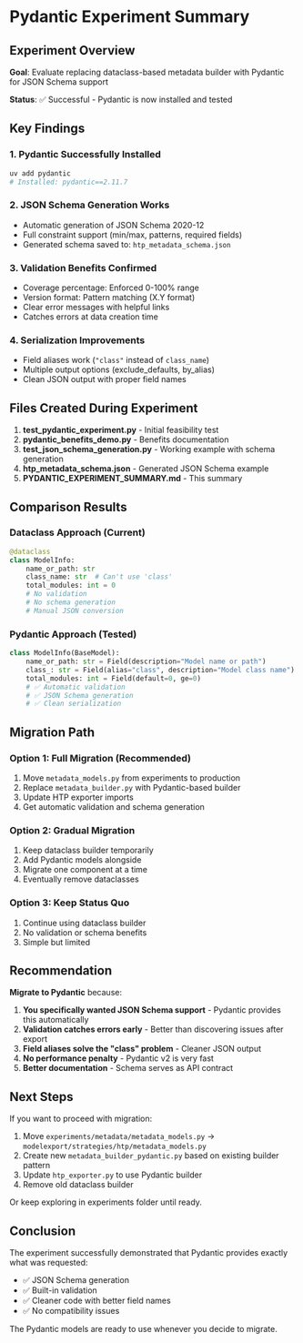 # Pydantic Experiment Summary

## Experiment Overview

**Goal**: Evaluate replacing dataclass-based metadata builder with Pydantic for JSON Schema support

**Status**: ✅ Successful - Pydantic is now installed and tested

## Key Findings

### 1. **Pydantic Successfully Installed**
```bash
uv add pydantic
# Installed: pydantic==2.11.7
```

### 2. **JSON Schema Generation Works**
- Automatic generation of JSON Schema 2020-12
- Full constraint support (min/max, patterns, required fields)
- Generated schema saved to: `htp_metadata_schema.json`

### 3. **Validation Benefits Confirmed**
- Coverage percentage: Enforced 0-100% range
- Version format: Pattern matching (X.Y format)
- Clear error messages with helpful links
- Catches errors at data creation time

### 4. **Serialization Improvements**
- Field aliases work (`"class"` instead of `class_name`)
- Multiple output options (exclude_defaults, by_alias)
- Clean JSON output with proper field names

## Files Created During Experiment

1. **test_pydantic_experiment.py** - Initial feasibility test
2. **pydantic_benefits_demo.py** - Benefits documentation
3. **test_json_schema_generation.py** - Working example with schema generation
4. **htp_metadata_schema.json** - Generated JSON Schema example
5. **PYDANTIC_EXPERIMENT_SUMMARY.md** - This summary

## Comparison Results

### Dataclass Approach (Current)
```python
@dataclass
class ModelInfo:
    name_or_path: str
    class_name: str  # Can't use 'class'
    total_modules: int = 0
    # No validation
    # No schema generation
    # Manual JSON conversion
```

### Pydantic Approach (Tested)
```python
class ModelInfo(BaseModel):
    name_or_path: str = Field(description="Model name or path")
    class_: str = Field(alias="class", description="Model class name")
    total_modules: int = Field(default=0, ge=0)
    # ✅ Automatic validation
    # ✅ JSON Schema generation
    # ✅ Clean serialization
```

## Migration Path

### Option 1: Full Migration (Recommended)
1. Move `metadata_models.py` from experiments to production
2. Replace `metadata_builder.py` with Pydantic-based builder
3. Update HTP exporter imports
4. Get automatic validation and schema generation

### Option 2: Gradual Migration
1. Keep dataclass builder temporarily
2. Add Pydantic models alongside
3. Migrate one component at a time
4. Eventually remove dataclasses

### Option 3: Keep Status Quo
1. Continue using dataclass builder
2. No validation or schema benefits
3. Simple but limited

## Recommendation

**Migrate to Pydantic** because:

1. **You specifically wanted JSON Schema support** - Pydantic provides this automatically
2. **Validation catches errors early** - Better than discovering issues after export
3. **Field aliases solve the "class" problem** - Cleaner JSON output
4. **No performance penalty** - Pydantic v2 is very fast
5. **Better documentation** - Schema serves as API contract

## Next Steps

If you want to proceed with migration:

1. Move `experiments/metadata/metadata_models.py` → `modelexport/strategies/htp/metadata_models.py`
2. Create new `metadata_builder_pydantic.py` based on existing builder pattern
3. Update `htp_exporter.py` to use Pydantic builder
4. Remove old dataclass builder

Or keep exploring in experiments folder until ready.

## Conclusion

The experiment successfully demonstrated that Pydantic provides exactly what was requested:
- ✅ JSON Schema generation
- ✅ Built-in validation  
- ✅ Cleaner code with better field names
- ✅ No compatibility issues

The Pydantic models are ready to use whenever you decide to migrate.